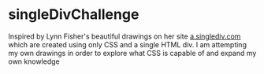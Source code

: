 # singleDivChallenge

Inspired by Lynn Fisher's beautiful drawings on her site [a.singlediv.com](https://a.singlediv.com/) which are created using only CSS and a single HTML div. 
I am attempting my own drawings in order to explore what CSS is capable of and expand my own knowledge


